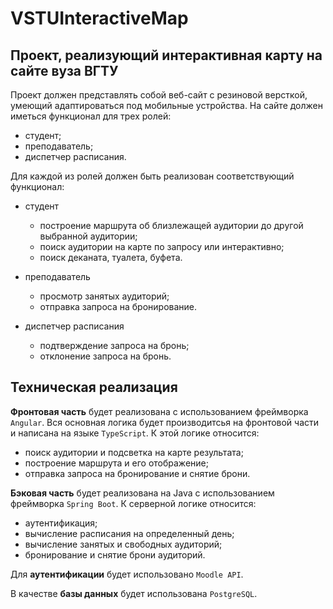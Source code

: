 # VSTUInteractiveMap

## Проект, реализующий интерактивная карту на сайте вуза ВГТУ

Проект должен представлять собой веб-сайт с резиновой версткой, умеющий адаптироваться под мобильные устройства. На сайте должен иметься функционал для трех ролей:
- студент;
- преподаватель;
- диспетчер расписания.

Для каждой из ролей должен быть реализован соответствующий функционал:
- студент
  * построение маршрута об близлежащей аудитории до другой выбранной аудитории;
  * поиск аудитории на карте по запросу или интерактивно;
  * поиск деканата, туалета, буфета.
 
- преподаватель
  * просмотр занятых аудиторий;
  * отправка запроса на бронирование.
 
- диспетчер расписания
  * подтверждение запроса на бронь;
  * отклонение запроса на бронь.

## Техническая реализация

**Фронтовая часть** будет реализована с использованием фреймворка `Angular`. Вся основная логика будет производитсья на фронтовой части и написана на языке `TypeScript`. К этой логике относится:
- поиск аудитории и подсветка на карте результата;
- построение маршрута и его отображение;
- отправка запроса на бронирование и снятие брони.

**Бэковая часть** будет реализована на Java с использованием фреймворка `Spring Boot`. К серверной логике относится:
- аутентификация;
- вычисление расписания на определенный день;
- вычисление занятых и свободных аудиторий;
- бронирование и снятие брони аудиторий.

Для **аутентификации** будет использовано `Moodle API`.

В качестве **базы данных** будет использована `PostgreSQL`.
